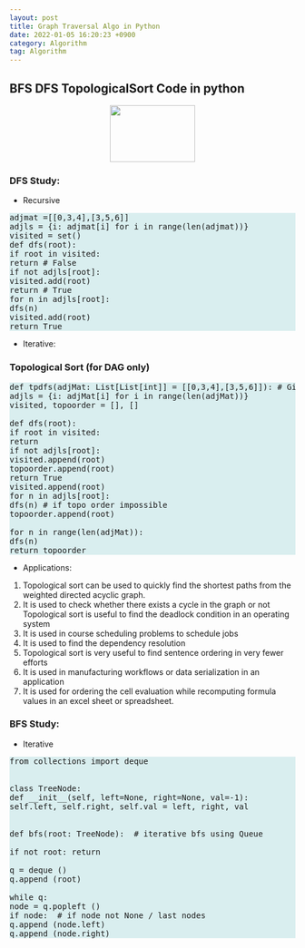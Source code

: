 ```yaml
---
layout: post
title: Graph Traversal Algo in Python
date: 2022-01-05 16:20:23 +0900
category: Algorithm
tag: Algorithm
---
```


## BFS DFS TopologicalSort Code in python


<p align="center">
<img width="150" height="100" src="https://github.com/ShihabYasin/shihabyasin.github.io/blob/gh-pages/public/img/12.png?raw=true">
</p>



### DFS Study:
* Recursive
<pre class="code" style="background-color: rgb(217,238,239,255);">
adjmat =[[0,3,4],[3,5,6]]
adjls = {i: adjmat[i] for i in range(len(adjmat))}
visited = set()
def dfs(root):
if root in visited:
return # False
if not adjls[root]:
visited.add(root)
return # True
for n in adjls[root]:
dfs(n)
visited.add(root)
return True
</pre>

* Iterative:



### Topological Sort (for DAG only)


<pre class="code" style="background-color: rgb(217,238,239,255);">
def tpdfs(adjMat: List[List[int]] = [[0,3,4],[3,5,6]]): # Given graph as adjMat
adjls = {i: adjMat[i] for i in range(len(adjMat))}
visited, topoorder = [], []

def dfs(root):
if root in visited:
return
if not adjls[root]:
visited.append(root)
topoorder.append(root)
return True
visited.append(root)
for n in adjls[root]:
dfs(n) # if topo order impossible
topoorder.append(root)

for n in range(len(adjMat)):
dfs(n)
return topoorder
</pre>

* Applications:

1. Topological sort can be used to quickly find the shortest paths from the weighted directed acyclic graph.
2. It is used to check whether there exists a cycle in the graph or not
Topological sort is useful to find the deadlock condition in an operating system
3. It is used in course scheduling problems to schedule jobs
4. It is used to find the dependency resolution
5. Topological sort is very useful to find sentence ordering in very fewer efforts
6. It is used in manufacturing workflows or data serialization in an application
7. It is used for ordering the cell evaluation while recomputing formula values in an excel sheet or spreadsheet.


### BFS Study:

* Iterative

<pre class="code" style="background-color: rgb(217,238,239,255);">
from collections import deque


class TreeNode:
def __init__(self, left=None, right=None, val=-1):
self.left, self.right, self.val = left, right, val


def bfs(root: TreeNode):  # iterative bfs using Queue

if not root: return

q = deque ()
q.append (root)

while q:
node = q.popleft ()
if node:  # if node not None / last nodes
q.append (node.left)
q.append (node.right)
</pre>

